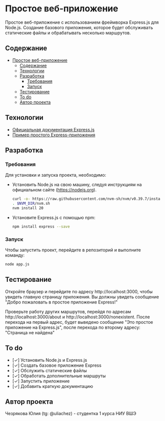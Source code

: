# Простое веб-приложение
Простое веб-приложение с использованием фреймворка Express.js для Node.js. Создание базового приложения, которое будет обслуживать статические файлы и обрабатывать несколько маршрутов.

## Содержание
- [Простое веб-приложение](#простое-веб-приложение)
  - [Содержание](#содержание)
  - [Технологии](#технологии)
  - [Разработка](#разработка)
    - [Требования](#требования)
    - [Запуск](#запуск)
  - [Тестирование](#тестирование)
  - [To do](#to-do)
  - [Автор проекта](#автор-проекта)

## Технологии
- [Официальная документация Express.js](https://expressjs.com/ru/starter/installing.html)
- [Пример простого Express-приложения](https://developer.mozilla.org/ru/docs/Learn/Server-side/Express_Nodejs/Introduction)

## Разработка
### Требования
Для установки и запуска проекта, необходимо:
- Установить Node.js на свою машину, следуя инструкциям на официальном сайте (https://nodejs.org).
  ```sh
  curl -o- https://raw.githubusercontent.com/nvm-sh/nvm/v0.39.7/install.sh | bash
  . $NVM_DIR/nvm.sh
  nvm install 20
  ```
- Установите Express.js с помощью npm:
  ```sh
  npm install express --save
  ```

### Запуск
Чтобы запустить проект, перейдите в репозиторий и выполните команду:
```sh
node app.js
```

## Тестирование
Откройте браузер и перейдите по адресу http://localhost:3000, чтобы увидеть главную страницу приложения. Вы должны увидеть сообщение "Добро пожаловать в простое приложение Express!"

Проверьте работу других маршрутов, перейдя по адресам http://localhost:3000/about и http://localhost:3000/nonexistent. После перехода на первый адрес, будет выведено сообщение "Это простое приложение на Express.js", после перехода по второму адресу: "Страница не найдена"

## To do
- [✓] Установить Node.js и Express.js
- [✓] Создать базовое приложение Express
- [✓] Обслужить статические файлы
- [✓] Обработать дополнительные маршруты
- [✓] Запустить приложение
- [✓] Добавить краткую документацию

## Автор проекта
Чезрякова Юлия (tg: @uliachez) - студентка 1 курса НИУ ВШЭ

